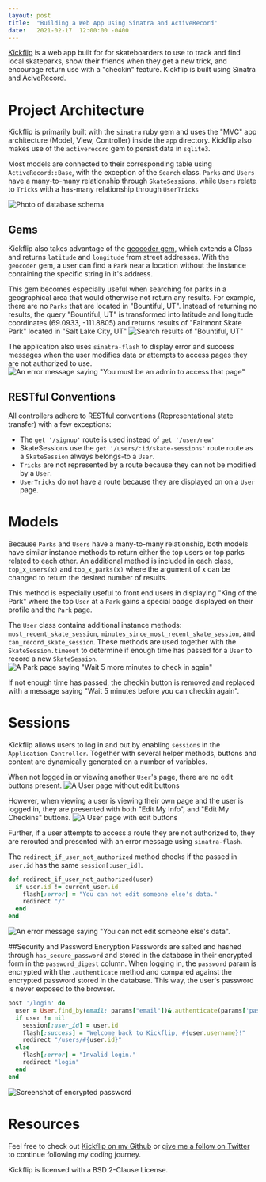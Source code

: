 ```yaml
---
layout: post
title:  "Building a Web App Using Sinatra and ActiveRecord"
date:   2021-02-17  12:00:00 -0400
---
```

[Kickflip](https://github.com/karsonkalt/kickflip) is a web app built for for skateboarders to use to track and find local skateparks, show their friends when they get a new trick, and encourage return use with a "checkin" feature. Kickflip is built using Sinatra and AciveRecord.

# Project Architecture

Kickflip is primarily built with the `sinatra` ruby gem and uses the "MVC" app architecture (Model, View, Controller) inside the `app` directory. Kickflip also makes use of the `activerecord` gem to persist data in `sqlite3`.

Most models are connected to their corresponding table using `ActiveRecord::Base`, with the exception of the `Search` class. `Parks` and `Users` have a many-to-many relationship through `SkateSessions`, while `Users` relate to `Tricks` with a has-many relationship through `UserTricks`

![Photo of database schema](https://dev-to-uploads.s3.amazonaws.com/uploads/articles/lyz01qd2r0jg8q3lqo64.png)

## Gems
Kickflip also takes advantage of the [geocoder gem](https://github.com/alexreisner/geocoder), which extends a Class and returns `latitude` and `longitude` from street addresses. With the `geocoder` gem, a user can find a `Park` near a location without the instance containing the specific string in it's address.

This gem becomes especially useful when searching for parks in a geographical area that would otherwise not return any results. For example, there are no `Parks` that are located in "Bountiful, UT". Instead of returning no results, the query "Bountiful, UT" is transformed into latitude and longitude coordinates (69.0933, -111.8805) and returns results of "Fairmont Skate Park" located in "Salt Lake City, UT"
![Search results of "Bountiful, UT"](https://dev-to-uploads.s3.amazonaws.com/uploads/articles/cv9cu2ag5ympma48lwku.png)

The application also uses `sinatra-flash` to display error and success messages when the user modifies data or attempts to access pages they are not authorized to use.
![An error message saying "You must be an admin to access that page"](https://dev-to-uploads.s3.amazonaws.com/uploads/articles/t29barzzjsp4hypq0jdb.png)

## RESTful Conventions
All controllers adhere to RESTful conventions (Representational state transfer) with a few exceptions:
* The `get '/signup'` route is used instead of `get '/user/new'`
* SkateSessions use the `get '/users/:id/skate-sessions'` route route as a `SkateSession` always belongs-to a `User`.
* `Tricks` are not represented by a route because they can not be modified by a `User`.
* `UserTricks` do not have a route because they are displayed on on a `User` page.

# Models
Because `Parks` and `Users` have a many-to-many relationship, both models have similar instance methods to return either the top users or top parks related to each other. An additional method is included in each class, `top_x_users(x)` and `top_x_parks(x)` where the argument of x can be changed to return the desired number of results.

This method is especially useful to front end users in displaying "King of the Park" where the top `User` at a `Park` gains a special badge displayed on their profile and the `Park` page.

The `User` class contains additional instance methods: `most_recent_skate_session`, `minutes_since_most_recent_skate_session`, and `can_record_skate_session`. These methods are used together with the `SkateSession.timeout` to determine if enough time has passed for a `User` to record a new `SkateSession`.
![A Park page saying "Wait 5 more minutes to check in again"](https://dev-to-uploads.s3.amazonaws.com/uploads/articles/sfokfmis6plwgvl58oeg.png)

If not enough time has passed, the checkin button is removed and replaced with a message saying "Wait 5 minutes before you can checkin again".

# Sessions

Kickflip allows users to log in and out by enabling `sessions` in the `Application Controller`. Together with several helper methods, buttons and content are dynamically generated on a number of variables.

When not logged in or viewing another `User`'s page, there are no edit buttons present.
![A User page without edit buttons](https://dev-to-uploads.s3.amazonaws.com/uploads/articles/bogb7edxkk12zx20btvx.png)

However, when viewing a user is viewing their own page and the user is logged in, they are presented with both "Edit My Info", and "Edit My Checkins" buttons.
![A User page with edit buttons](https://dev-to-uploads.s3.amazonaws.com/uploads/articles/si97r1k3ln26q13gsxua.png)

Further, if a user attempts to access a route they are not authorized to, they are rerouted and presented with an error message using `sinatra-flash`.

The `redirect_if_user_not_authorized` method checks if the passed in `user.id` has the same `session[:user_id]`.

```ruby
def redirect_if_user_not_authorized(user)
  if user.id != current_user.id
    flash[:error] = "You can not edit someone else's data."
    redirect "/"
  end
end
```
![An error message saying "You can not edit someone else's data".](https://dev-to-uploads.s3.amazonaws.com/uploads/articles/to1x8yikidmreoyq408e.png)

##Security and Password Encryption
Passwords are salted and hashed through `has_secure_password` and stored in the database in their encrypted form in the `password_digest` column. When logging in, the `password` param is encrypted with the `.authenticate` method and compared against the encrypted password stored in the database. This way, the user's password is never exposed to the browser.

```ruby
post '/login' do
  user = User.find_by(email: params["email"])&.authenticate(params['password'])
  if user != nil
    session[:user_id] = user.id
    flash[:success] = "Welcome back to Kickflip, #{user.username}!"
    redirect "/users/#{user.id}"
  else
    flash[:error] = "Invalid login."
    redirect "login"
  end
end
```
![Screenshot of encrypted password](https://dev-to-uploads.s3.amazonaws.com/uploads/articles/8wskddo8ih9adgz142h3.png)

# Resources
Feel free to check out [Kickflip on my Github](https://github.com/karsonkalt/kickflip) or [give me a follow on Twitter](http://www.twitter.com/karsonkalt) to continue following my coding journey.

Kickflip is licensed with a BSD 2-Clause License.
